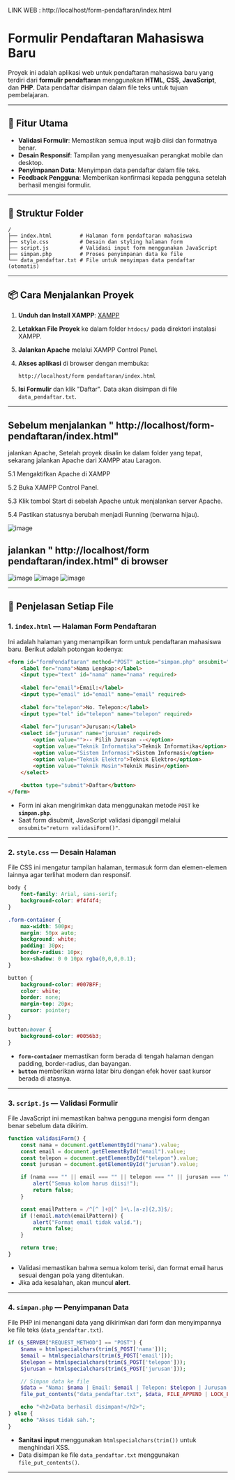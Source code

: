 LINK WEB :  http://localhost/form-pendaftaran/index.html

# Formulir Pendaftaran Mahasiswa Baru

Proyek ini adalah aplikasi web untuk pendaftaran mahasiswa baru yang terdiri dari **formulir pendaftaran** menggunakan **HTML**, **CSS**, **JavaScript**, dan **PHP**. Data pendaftar disimpan dalam file teks untuk tujuan pembelajaran.

---

## 🚀 Fitur Utama

* **Validasi Formulir**: Memastikan semua input wajib diisi dan formatnya benar.
* **Desain Responsif**: Tampilan yang menyesuaikan perangkat mobile dan desktop.
* **Penyimpanan Data**: Menyimpan data pendaftar dalam file teks.
* **Feedback Pengguna**: Memberikan konfirmasi kepada pengguna setelah berhasil mengisi formulir.

---

## 📂 Struktur Folder

```
/
├── index.html         # Halaman form pendaftaran mahasiswa
├── style.css          # Desain dan styling halaman form
├── script.js          # Validasi input form menggunakan JavaScript
├── simpan.php         # Proses penyimpanan data ke file
└── data_pendaftar.txt # File untuk menyimpan data pendaftar (otomatis)
```
---
## 📦 Cara Menjalankan Proyek

1. **Unduh dan Install XAMPP**: [XAMPP](https://www.apachefriends.org/index.html)
2. **Letakkan File Proyek** ke dalam folder `htdocs/` pada direktori instalasi XAMPP.
3. **Jalankan Apache** melalui XAMPP Control Panel.
4. **Akses aplikasi** di browser dengan membuka:

   ```
   http://localhost/form pendaftaran/index.html
   ```
5. **Isi Formulir** dan klik "Daftar". Data akan disimpan di file `data_pendaftar.txt`.

---
## Sebelum menjalankan " http://localhost/form-pendaftaran/index.html"

jalankan Apache, Setelah proyek disalin ke dalam folder yang tepat, sekarang jalankan Apache dari XAMPP atau Laragon.

5.1 Mengaktifkan Apache di XAMPP

5.2 Buka XAMPP Control Panel.

5.3 Klik tombol Start di sebelah Apache untuk menjalankan server Apache.

5.4 Pastikan statusnya berubah menjadi Running (berwarna hijau).

![image](https://github.com/user-attachments/assets/0ee3a99e-54e6-48d7-a16f-2986e69b0226)

## jalankan " http://localhost/form pendaftaran/index.html" di browser  
![image](https://github.com/user-attachments/assets/32262f0c-419a-42fe-948d-de412513bd0f)
![image](https://github.com/user-attachments/assets/8b72cd45-bfb7-4ebd-81f2-15904056af7c)
![image](https://github.com/user-attachments/assets/8888d63c-22a8-434d-b501-affabc15c6f9)

---

## 📝 Penjelasan Setiap File

### 1. **`index.html`** — Halaman Form Pendaftaran

Ini adalah halaman yang menampilkan form untuk pendaftaran mahasiswa baru. Berikut adalah potongan kodenya:

```html
<form id="formPendaftaran" method="POST" action="simpan.php" onsubmit="return validasiForm()">
    <label for="nama">Nama Lengkap:</label>
    <input type="text" id="nama" name="nama" required>
    
    <label for="email">Email:</label>
    <input type="email" id="email" name="email" required>
    
    <label for="telepon">No. Telepon:</label>
    <input type="tel" id="telepon" name="telepon" required>
    
    <label for="jurusan">Jurusan:</label>
    <select id="jurusan" name="jurusan" required>
        <option value="">-- Pilih Jurusan --</option>
        <option value="Teknik Informatika">Teknik Informatika</option>
        <option value="Sistem Informasi">Sistem Informasi</option>
        <option value="Teknik Elektro">Teknik Elektro</option>
        <option value="Teknik Mesin">Teknik Mesin</option>
    </select>
    
    <button type="submit">Daftar</button>
</form>
```

* Form ini akan mengirimkan data menggunakan metode `POST` ke **`simpan.php`**.
* Saat form disubmit, JavaScript validasi dipanggil melalui `onsubmit="return validasiForm()"`.

---

### 2. **`style.css`** — Desain Halaman

File CSS ini mengatur tampilan halaman, termasuk form dan elemen-elemen lainnya agar terlihat modern dan responsif.

```css
body {
    font-family: Arial, sans-serif;
    background-color: #f4f4f4;
}

.form-container {
    max-width: 500px;
    margin: 50px auto;
    background: white;
    padding: 30px;
    border-radius: 10px;
    box-shadow: 0 0 10px rgba(0,0,0,0.1);
}

button {
    background-color: #007BFF;
    color: white;
    border: none;
    margin-top: 20px;
    cursor: pointer;
}

button:hover {
    background-color: #0056b3;
}
```

* **`form-container`** memastikan form berada di tengah halaman dengan padding, border-radius, dan bayangan.
* **`button`** memberikan warna latar biru dengan efek hover saat kursor berada di atasnya.

---

### 3. **`script.js`** — Validasi Formulir

File JavaScript ini memastikan bahwa pengguna mengisi form dengan benar sebelum data dikirim.

```javascript
function validasiForm() {
    const nama = document.getElementById("nama").value;
    const email = document.getElementById("email").value;
    const telepon = document.getElementById("telepon").value;
    const jurusan = document.getElementById("jurusan").value;

    if (nama === "" || email === "" || telepon === "" || jurusan === "") {
        alert("Semua kolom harus diisi!");
        return false;
    }

    const emailPattern = /^[^ ]+@[^ ]+\.[a-z]{2,3}$/;
    if (!email.match(emailPattern)) {
        alert("Format email tidak valid.");
        return false;
    }

    return true;
}
```

* Validasi memastikan bahwa semua kolom terisi, dan format email harus sesuai dengan pola yang ditentukan.
* Jika ada kesalahan, akan muncul **alert**.

---

### 4. **`simpan.php`** — Penyimpanan Data

File PHP ini menangani data yang dikirimkan dari form dan menyimpannya ke file teks (`data_pendaftar.txt`).

```php
if ($_SERVER["REQUEST_METHOD"] == "POST") {
    $nama = htmlspecialchars(trim($_POST['nama']));
    $email = htmlspecialchars(trim($_POST['email']));
    $telepon = htmlspecialchars(trim($_POST['telepon']));
    $jurusan = htmlspecialchars(trim($_POST['jurusan']));

    // Simpan data ke file
    $data = "Nama: $nama | Email: $email | Telepon: $telepon | Jurusan: $jurusan\n";
    file_put_contents("data_pendaftar.txt", $data, FILE_APPEND | LOCK_EX);

    echo "<h2>Data berhasil disimpan!</h2>";
} else {
    echo "Akses tidak sah.";
}
```

* **Sanitasi input** menggunakan `htmlspecialchars(trim())` untuk menghindari XSS.
* Data disimpan ke file `data_pendaftar.txt` menggunakan `file_put_contents()`.

---

